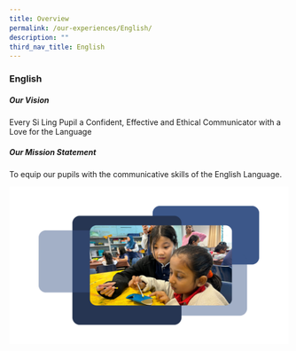 ```yaml
---
title: Overview
permalink: /our-experiences/English/
description: ""
third_nav_title: English
---
```

### **English**

##### Our Vision

Every Si Ling Pupil a Confident, Effective and Ethical Communicator with a Love for the Language

##### Our Mission Statement
To equip our pupils with the communicative skills of the English Language.

<div class="image-img">
 <a href="/images/17.png" class="enlarge-popup"><img src="/images/17.png" alt="/images/17.png">  
 </div>  




